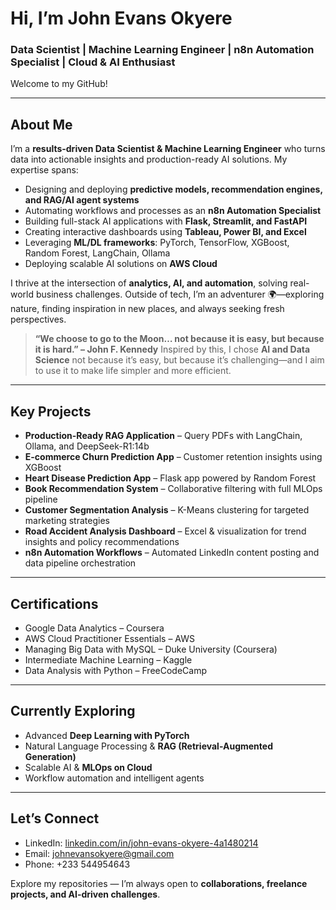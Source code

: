 #  Hi, I’m John Evans Okyere

### Data Scientist | Machine Learning Engineer | n8n Automation Specialist | Cloud & AI Enthusiast

Welcome to my GitHub! 

---

## About Me

I’m a **results-driven Data Scientist & Machine Learning Engineer** who turns data into actionable insights and production-ready AI solutions. My expertise spans:

* Designing and deploying **predictive models, recommendation engines, and RAG/AI agent systems**
* Automating workflows and processes as an **n8n Automation Specialist**
* Building full-stack AI applications with **Flask, Streamlit, and FastAPI**
* Creating interactive dashboards using **Tableau, Power BI, and Excel**
* Leveraging **ML/DL frameworks**: PyTorch, TensorFlow, XGBoost, Random Forest, LangChain, Ollama
* Deploying scalable AI solutions on **AWS Cloud**

I thrive at the intersection of **analytics, AI, and automation**, solving real-world business challenges. Outside of tech, I’m an adventurer 🌍—exploring nature, finding inspiration in new places, and always seeking fresh perspectives.

> **“We choose to go to the Moon… not because it is easy, but because it is hard.” – John F. Kennedy**
> Inspired by this, I chose **AI and Data Science** not because it’s easy, but because it’s challenging—and I aim to use it to make life simpler and more efficient.

---

##  Key Projects

* **Production-Ready RAG Application** – Query PDFs with LangChain, Ollama, and DeepSeek-R1:14b
* **E-commerce Churn Prediction App** – Customer retention insights using XGBoost
* **Heart Disease Prediction App** – Flask app powered by Random Forest
* **Book Recommendation System** – Collaborative filtering with full MLOps pipeline
* **Customer Segmentation Analysis** – K-Means clustering for targeted marketing strategies
* **Road Accident Analysis Dashboard** – Excel & visualization for trend insights and policy recommendations
* **n8n Automation Workflows** – Automated LinkedIn content posting and data pipeline orchestration

---

##  Certifications

* Google Data Analytics – Coursera
* AWS Cloud Practitioner Essentials – AWS
* Managing Big Data with MySQL – Duke University (Coursera)
* Intermediate Machine Learning – Kaggle
* Data Analysis with Python – FreeCodeCamp

---

## Currently Exploring

* Advanced **Deep Learning with PyTorch**
* Natural Language Processing & **RAG (Retrieval-Augmented Generation)**
* Scalable AI & **MLOps on Cloud**
* Workflow automation and intelligent agents

---

##  Let’s Connect

* LinkedIn: [linkedin.com/in/john-evans-okyere-4a1480214](https://linkedin.com/in/john-evans-okyere-4a1480214)
* Email: [johnevansokyere@gmail.com](mailto:johnevansokyere@gmail.com)
* Phone: +233 544954643

Explore my repositories — I’m always open to **collaborations, freelance projects, and AI-driven challenges**.


